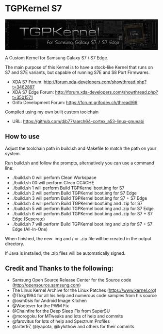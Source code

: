 # TGPKernel S7

![TGPKernel Logo](https://github.com/TheGalaxyProject/tgpkernel-s7/blob/tw70/build/logo.png?raw=true)

A Custom Kernel for Samsung Galaxy S7 / S7 Edge.

The main purpose of this Kernel is to have a stock-like Kernel that runs on S7 and S7E
variants, but capable of running S7E and S8 Port Firmwares.

* XDA S7 Forum: http://forum.xda-developers.com/showthread.php?t=3462897
* XDA S7 Edge Forum: http://forum.xda-developers.com/showthread.php?t=3501571
* Grifo Development Forum: https://forum.grifodev.ch/thread/66


Compiled using my own built custom toolchain

* URL: https://github.com/djb77/aarch64-cortex_a53-linux-gnueabi

## How to use
Adjust the toolchain path in build.sh and Makefile to match the path on your system. 

Run build.sh and follow the prompts, alternatively you can use a command line:

-	./build.sh 0  will perform Clean Workspace
-	./build.sh 00 will perform Clean CCACHE
-	./build.sh 1  will perform Build TGPKernel boot.img for S7
-	./build.sh 2  will perform Build TGPKernel boot.img for S7 Edge
-	./build.sh 3  will perform Build TGPKernel boot.img for S7 + S7 Edge
-	./build.sh 4  will perform Build TGPKernel boot.img and .zip for S7
-	./build.sh 5  will perform Build TGPKernel boot.img and .zip for S7 Edge
-	./build.sh 6  will perform Build TGPKernel boot.img and .zip for S7 + S7 Edge (Seperate)
-	./build.sh 7  will perform Build TGPKernel boot.img and .zip for S7 + S7 Edge (All-In-One)

When finished, the new .img and / or .zip file will be created in the output directory.

If Java is installed, the .zip files will be automatically signed.


## Credit and Thanks to the following:
- Samsung Open Source Release Center for the Source code (http://opensource.samsung.com)
- The Linux Kernel Archive for the Linux Patches (https://www.kernel.org)
- @Tkkg1994 for all his help and numerous code samples from his source
- @osm0sis for Android Image Kitchen
- @Wootever for the PWM Fix
- @Chainfire for the Deep Sleep Fix from SuperSU
- @morogoku for MTweaks and lots of help and commits
- @farovitus for lots of help and Spectrum Profiles
- @arter97, @lyapota, @kylothow and others for their commits

